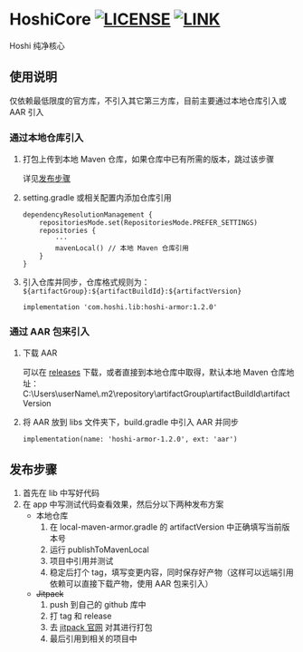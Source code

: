 # HoshiCore [![LICENSE](https://img.shields.io/badge/license-Anti%20996-blue.svg)](https://github.com/996icu/996.ICU/blob/master/LICENSE_CN) [![LINK](https://img.shields.io/badge/link-996.icu-red.svg)](https://996.icu)
Hoshi 纯净核心

## 使用说明
仅依赖最低限度的官方库，不引入其它第三方库，目前主要通过本地仓库引入或 AAR 引入
### 通过本地仓库引入
1. 打包上传到本地 Maven 仓库，如果仓库中已有所需的版本，跳过该步骤

   详见[发布步骤](#发布步骤)

2. setting.gradle 或相关配置内添加仓库引用
    ```
    dependencyResolutionManagement {
        repositoriesMode.set(RepositoriesMode.PREFER_SETTINGS)
        repositories {
            ···
            mavenLocal() // 本地 Maven 仓库引用
        }
    }
    ```
3. 引入仓库并同步，仓库格式规则为：`${artifactGroup}:${artifactBuildId}:${artifactVersion}`
    ```
    implementation 'com.hoshi.lib:hoshi-armor:1.2.0'
    ```
### 通过 AAR 包来引入
1. 下载 AAR

   可以在 [releases](https://github.com/EndeRHoshI/HoshiArmor/releases) 下载，或者直接到本地仓库中取得，默认本地 Maven 仓库地址：C:\Users\userName\\.m2\repository\artifactGroup\artifactBuildId\artifactVersion

2. 将 AAR 放到 libs 文件夹下，build.gradle 中引入 AAR 并同步
    ```
    implementation(name: 'hoshi-armor-1.2.0', ext: 'aar')
    ```
## 发布步骤
1. 首先在 lib 中写好代码
2. 在 app 中写测试代码查看效果，然后分以下两种发布方案
    - 本地仓库
        1. 在 local-maven-armor.gradle 的 artifactVersion 中正确填写当前版本号
        2. 运行 publishToMavenLocal
        3. 项目中引用并测试
        4. 稳定后打个 tag，填写变更内容，同时保存好产物（这样可以远端引用依赖可以直接下载产物，使用 AAR 包来引入）
    - ~~Jitpack~~
        1. push 到自己的 github 库中
        2. 打 tag 和 release
        3. 去 [jitpack 官网](https://jitpack.io/) 对其进行打包
        4. 最后引用到相关的项目中